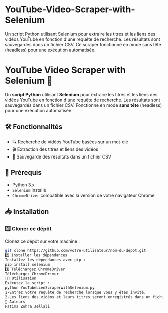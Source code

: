 # YouTube-Video-Scraper-with-Selenium
Un script Python utilisant Selenium pour extraire les titres et les liens des vidéos YouTube en fonction d'une requête de recherche. Les résultats sont sauvegardés dans un fichier CSV. Ce scraper fonctionne en mode sans tête (headless) pour une exécution automatisée.
# YouTube Video Scraper with Selenium 🎥

Un **script Python** utilisant **Selenium** pour extraire les titres et les liens des vidéos YouTube en fonction d'une requête de recherche. Les résultats sont sauvegardés dans un fichier CSV. Fonctionne en mode **sans tête** (headless) pour une exécution automatisée.

## 🛠 Fonctionnalités

- 🔍 Recherche de vidéos YouTube basées sur un mot-clé
- 🎬 Extraction des titres et liens des vidéos
- 💾 Sauvegarde des résultats dans un fichier CSV

## 🚀 Prérequis

- Python 3.x
- `Selenium` installé
- `ChromeDriver` compatible avec la version de votre navigateur Chrome

## 📥 Installation

### 1️⃣ Cloner ce dépôt
Clonez ce dépôt sur votre machine :
```bash
git clone https://github.com/votre-utilisateur/nom-du-depot.git
2️⃣ Installer les dépendances
Installez les dépendances avec pip :
pip install selenium
3️⃣ Téléchargez ChromeDriver
Téléchargez ChromeDriver
🧑‍💻 Utilisation
Exécutez le script :
python YouTubeLienScraperwithSelenium.py
1-Entrez votre requête de recherche lorsque vous y êtes invité.
2-Les liens des vidéos et leurs titres seront enregistrés dans un fichier CSV spécifié dans le code.
📝 Auteurs
Fatima Zohra Jellali

